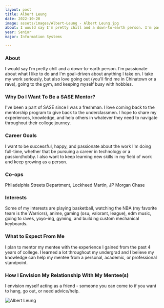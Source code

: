 ```yaml
---
layout: post
title: Albert Leung 
date: 2022-10-20
image: assets/images/Albert-Leung - Albert Leung.jpg
about: I would say I’m pretty chill and a down-to-earth person. I'm passionate about what I like to do and I'm goal-driven about anything I take on. I take my work seriously, but also love going out (you'll find me in Chinatown or a rave), going to the gym, and keeping myself busy with hobbies. 
year: Senior
major: Information Systems

---
```


### About

I would say I’m pretty chill and a down-to-earth person. I'm passionate about what I like to do and I'm goal-driven about anything I take on. I take my work seriously, but also love going out (you'll find me in Chinatown or a rave), going to the gym, and keeping myself busy with hobbies. 

### Why Do I Want To Be a SASE Mentor?

I've been a part of SASE since I was a freshman. I love coming back to the mentorship program to give back to the underclassmen. I hope to share my experiences, knowledge, and help others in whatever they need to navigate throughout their college journey.

### Career Goals

I want to be successful, happy, and passionate about the work I'm doing full-time, whether that be pursuing a career in technology or a passion/hobby. I also want to keep learning new skills in my field of work and keep growing as a person. 

### Co-ops

Philadelphia Streets Department, Lockheed Martin, JP Morgan Chase

### Interests

Some of my interests are playing basketball, watching the NBA (my favorite team is the Warriors), anime, gaming (osu, valorant, league), edm music, going to raves, yoyo-ing, gyming, and building custom mechanical keyboards.

### What to Expect From Me

I plan to mentor my mentee with the experience I gained from the past 4 years of college. I learned a lot throughout my undergrad and I believe my knowledge can help my mentee from a personal, academic, or professional standpoint.

### How I Envision My Relationship With My Mentee(s) 

I envision myself acting as a friend - someone you can come to if you want to hang, go out, or need advice/help.

<div class="text-center my-5">
    <img src="https://sase-drexel.github.io/mentorship-2021/assets/images/Albert-Leung.jpg" alt="Albert Leung" class="rounded post-img" />
</div>
